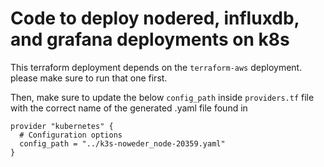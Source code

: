 # Code to deploy nodered, influxdb, and grafana deployments on k8s

This terraform deployment depends on the `terraform-aws` deployment. please make sure to run that one first.

Then, make sure to update the below `config_path` inside `providers.tf` file with the correct name of the generated .yaml file found in 

```
provider "kubernetes" {
  # Configuration options
  config_path = "../k3s-noweder_node-20359.yaml"
}
```